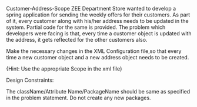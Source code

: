 Customer-Address-Scope
ZEE Department Store wanted to develop a spring application for sending the weekly offers for their customers. 
As part of it, every customer along with his/her address needs to be updated in the system. Partial code for the same is provided.
The problem which developers were facing is that, every time a customer object is updated with the address, it gets reflected for the other customers also.

Make the necessary changes in the XML Configuration file,so that every time a new customer object and a new address object needs to be created.

{Hint: Use the appropriate Scope in the xml file}

Design Constraints:

The className/Attribute Name/PackageName should be same as specified in the problem statement. Do not create any new packages.

